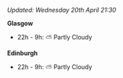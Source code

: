 *Updated: Wednesday 20th April 21:30*

**Glasgow**

* 22h - 9h: :partly_sunny: Partly Cloudy

**Edinburgh**

* 22h - 9h: :partly_sunny: Partly Cloudy
